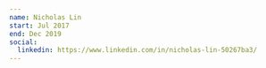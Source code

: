 ```yaml
---
name: Nicholas Lin
start: Jul 2017
end: Dec 2019
social:
  linkedin: https://www.linkedin.com/in/nicholas-lin-50267ba3/
---
```


